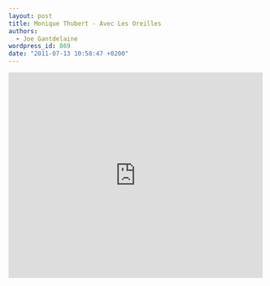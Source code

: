 ```yaml
---
layout: post
title: Monique Thubert - Avec Les Oreilles
authors:
  - Joe Gantdelaine
wordpress_id: 869
date: "2011-07-13 10:58:47 +0200"
---
```


<iframe width="500" height="405" src="http://www.youtube.com/embed/9vRNEH-oxL8" frameborder="0" allowfullscreen></iframe>
